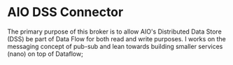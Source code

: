 # AIO DSS Connector

The primary purpose of this broker is to allow AIO's Distributed Data Store (DSS) be part of Data Flow for both read and write purposes.
I works on the messaging concept of pub-sub and lean towards building smaller services (nano) on top of Dataflow; 
